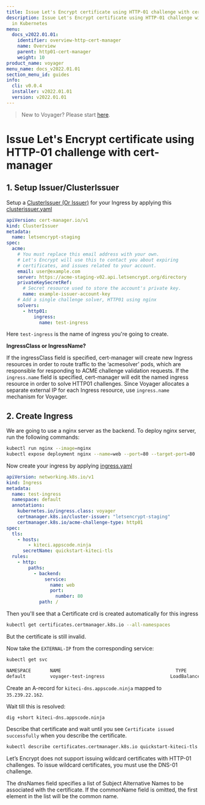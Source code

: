 ```yaml
---
title: Issue Let's Encrypt certificate using HTTP-01 challenge with cert-manager
description: Issue Let's Encrypt certificate using HTTP-01 challenge with cert-manager
  in Kubernetes
menu:
  docs_v2022.01.01:
    identifier: overview-http-cert-manager
    name: Overview
    parent: http01-cert-manager
    weight: 10
product_name: voyager
menu_name: docs_v2022.01.01
section_menu_id: guides
info:
  cli: v0.0.4
  installer: v2022.01.01
  version: v2022.01.01
---
```


> New to Voyager? Please start [here](/docs/v2022.01.01/concepts/overview).

# Issue Let's Encrypt certificate using HTTP-01 challenge with cert-manager

## 1. Setup Issuer/ClusterIssuer

Setup a [ClusterIssuer (Or Issuer)](/docs/v2022.01.01/guides/cert-manager/get-started) for your Ingress by applying
this [clusterissuer.yaml](/docs/v2022.01.01/examples/cert-manager/http/clusterissuer.yaml)

<!-- https://docs.cert-manager.io/en/latest/tasks/issuers/setup-acme/http01/index.html -->

```yaml
apiVersion: cert-manager.io/v1
kind: ClusterIssuer
metadata:
  name: letsencrypt-staging
spec:
  acme:
    # You must replace this email address with your own.
    # Let's Encrypt will use this to contact you about expiring
    # certificates, and issues related to your account.
    email: user@example.com
    server: https://acme-staging-v02.api.letsencrypt.org/directory
    privateKeySecretRef:
      # Secret resource used to store the account's private key.
      name: example-issuer-account-key
    # Add a single challenge solver, HTTP01 using nginx
    solvers:
      - http01:
          ingress:
            name: test-ingress
```

Here `test-ingress` is the name of ingress you're going to create.

**IngressClass or IngressName?**

If the ingressClass field is specified, cert-manager will create new Ingress resources in order to route traffic to the ‘acmesolver’ pods, which are responsible for responding to ACME challenge validation requests. If the `ingress.name` field is specified, cert-manager will edit the named ingress resource in order to solve HTTP01 challenges. Since Voyager allocates a separate external IP for each Ingress resource, use `ingress.name` mechanism for Voyager.

## 2. Create Ingress

We are going to use a nginx server as the backend. To deploy nginx server, run the following commands:

```bash
kubectl run nginx --image=nginx
kubectl expose deployment nginx --name=web --port=80 --target-port=80
```

Now create your ingress by applying [ingress.yaml](/docs/v2022.01.01/examples/cert-manager/http/ingress.yaml)

```yaml
apiVersion: networking.k8s.io/v1
kind: Ingress
metadata:
  name: test-ingress
  namespace: default
  annotations:
    kubernetes.io/ingress.class: voyager
    certmanager.k8s.io/cluster-issuer: "letsencrypt-staging"
    certmanager.k8s.io/acme-challenge-type: http01
spec:
  tls:
    - hosts:
        - kiteci.appscode.ninja
      secretName: quickstart-kiteci-tls
  rules:
    - http:
        paths:
          - backend:
              service:
                name: web
                port:
                  number: 80
            path: /
```

Then you'll see that a Certificate crd is created automatically for this ingress

```bash
kubectl get certificates.certmanager.k8s.io --all-namespaces
```

But the certificate is still invalid.

Now take the `EXTERNAL-IP` from the corresponding service:

```bash
kubectl get svc
```

```bash
NAMESPACE       NAME                                          TYPE           CLUSTER-IP     EXTERNAL-IP       PORT(S)                      AGE
default         voyager-test-ingress                        LoadBalancer   10.7.249.7     35.239.22.162     80:31919/TCP,443:32751/TCP   44s
```

Create an A-record for `kiteci-dns.appscode.ninja` mapped to `35.239.22.162`.

Wait till this is resolved:

```bash
dig +short kiteci-dns.appscode.ninja
```

Describe that certificate and wait until you see `Certificate issued successfully` when you describe the certificate.

```bash
kubectl describe certificates.certmanager.k8s.io quickstart-kiteci-tls
```

Let’s Encrypt does not support issuing wildcard certificates with HTTP-01 challenges. To issue wildcard certificates, you must use the DNS-01 challenge.

The dnsNames field specifies a list of Subject Alternative Names to be associated with the certificate. If the commonName field is omitted, the first element in the list will be the common name.

